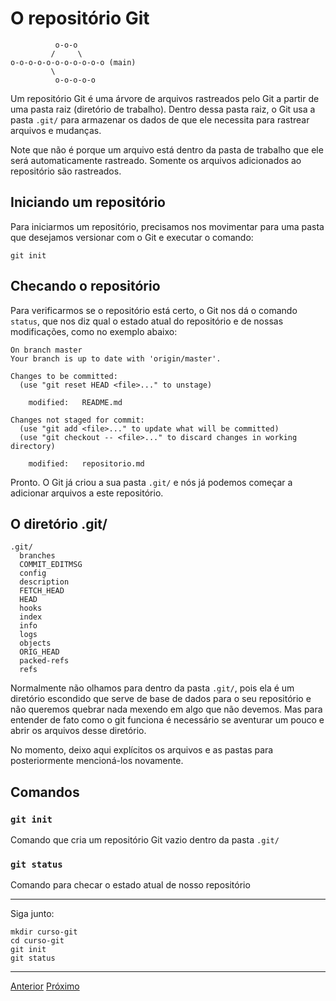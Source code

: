 # O repositório Git

```
          o-o-o
         /     \
o-o-o-o-o-o-o-o-o-o-o (main)
         \
          o-o-o-o-o
```


Um repositório Git é uma árvore de arquivos rastreados pelo Git a partir de uma
pasta raiz (diretório de trabalho). Dentro dessa pasta raiz, o Git usa a pasta
`.git/` para armazenar os dados de que ele necessita para rastrear arquivos
e mudanças.

Note que não é porque um arquivo está dentro da pasta de trabalho que ele será
automaticamente rastreado. Somente os arquivos adicionados ao repositório são
rastreados.


## Iniciando um repositório

Para iniciarmos um repositório, precisamos nos movimentar para uma pasta que
desejamos versionar com o Git e executar o comando:

```
git init
```

## Checando o repositório

Para verificarmos se o repositório está certo, o Git nos dá o comando
`status`, que nos diz qual o estado atual do repositório e de
nossas modificações, como no exemplo abaixo:

```
On branch master
Your branch is up to date with 'origin/master'.

Changes to be committed:
  (use "git reset HEAD <file>..." to unstage)

	modified:   README.md

Changes not staged for commit:
  (use "git add <file>..." to update what will be committed)
  (use "git checkout -- <file>..." to discard changes in working directory)

	modified:   repositorio.md
```

Pronto. O Git já criou a sua pasta `.git/` e nós já podemos começar a
adicionar arquivos a este repositório.

## O diretório .git/

```
.git/
  branches
  COMMIT_EDITMSG
  config
  description
  FETCH_HEAD
  HEAD
  hooks
  index
  info
  logs
  objects
  ORIG_HEAD
  packed-refs
  refs
```

Normalmente não olhamos para dentro da pasta `.git/`, pois ela é um diretório
escondido que serve de base de dados para o seu repositório e não queremos
quebrar nada mexendo em algo que não devemos. Mas para entender de fato como o
git funciona é necessário se aventurar um pouco e abrir os arquivos desse
diretório.

No momento, deixo aqui explícitos os arquivos e as pastas para posteriormente
mencioná-los novamente.

## Comandos

### `git init`

Comando que cria um repositório Git vazio dentro da pasta `.git/`

### `git status`

Comando para checar o estado atual de nosso repositório

---

Siga junto:

```
mkdir curso-git
cd curso-git
git init
git status
```

---

[Anterior](diretorio-de-trabalho.md)
[Próximo](stage.md)

